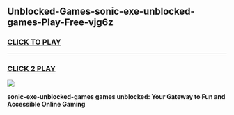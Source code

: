 
## Unblocked-Games-sonic-exe-unblocked-games-Play-Free-vjg6z
<h3>
<a href="https://premium76.site?title=sonic-exe-unblocked-games&ref=20A">CLICK TO PLAY</a></h3>
<hr>

<h3>
<a href="https://premium76.site?title=sonic-exe-unblocked-games&ref=20A">CLICK 2 PLAY</a>
  
</h3>

<a href="https://premium76.site?title=sonic-exe-unblocked-games&ref=20A"><img src="https://clearcache.store/games.png"></a>


**sonic-exe-unblocked-games games unblocked: Your Gateway to Fun and Accessible Online Gaming**
